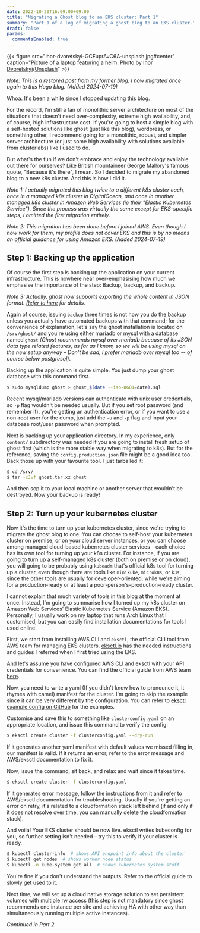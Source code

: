 ```yaml
---
date: 2022-10-20T16:09:00+09:00
title: "Migrating a Ghost blog to an EKS cluster: Part 1"
summary: "Part 1 of a log of migrating a ghost blog to an EKS cluster."
draft: false
params:
  commentsEnabled: true
---
```

{{< figure src="ihor-dvoretskyi-GCFuprAvC6A-unsplash.jpg#center" caption="Picture of a laptop featuring a helm. Photo by [Ihor Dvoretskyi](https://unsplash.com/@ihor_dvoretskyi)/[Unsplash](https://unsplash.com)" >}}

_Note: This is a restored post from my former blog. I now migrated once again to this Hugo blog. (Added 2024-07-19)_

Whoa. It's been a while since I stopped updating this blog.

For the record, I'm still a fan of monolithic server architecture on most of the situations that doesn't need over-complexity, extreme high availability, and, of course, high infrastructure cost. If you're going to host a simple blog with a self-hosted solutions like ghost (just like this blog), wordpress, or something other, I recommend going for a monolithic, robust, and simpler server architecture (or just some high availability with solutions available from clusterlabs) like I used to do.

But what's the fun if we don't embrace and enjoy the technology available out there for ourselves? Like British mountaineer George Mallory's famous quote, "Because it's there", I mean. So I decided to migrate my abandoned blog to a new k8s cluster. And this is how I did it.

_Note 1: I actually migrated this blog twice to a different k8s cluster each, once in a managed k8s cluster in DigitalOcean, and once in another managed k8s cluster in Amazon Web Services (ie their "Elastic Kubernetes Service"). Since the process was virtually the same except for EKS-specific steps, I omitted the first migration entirely._

_Note 2: This migration has been done before I joined AWS. Even though I now work for them, my profile does not cover EKS and this is by no means an official guidance for using Amazon EKS. (Added 2024-07-19)_

## Step 1: Backing up the application

Of course the first step is backing up the application on your current infrastructure. This is nowhere near over-emphasising how much we emphasise the importance of the step: Backup, backup, and backup.

_Note 3: Actually, ghost now supports exporting the whole content in JSON format. [Refer to here](https://ghost.org/docs/migration/ghost/) for details._

Again of course, issuing `backup` three times is not how you do the backup unless you actually have automated backups with that command; for the convenience of explanation, let's say the ghost installation is located on `/srv/ghost/` and you're using either mariadb or mysql with a database named `ghost` _(Ghost recommends mysql over mariadb because of its JSON data type related features, as far as I know, so we will be using mysql on the new setup anyway – Don't be sad, I prefer mariadb over mysql too -- of course below postgresql)_.

Backing up the application is quite simple. You just dump your ghost database with this command first.

```bash
$ sudo mysqldump ghost > ghost_$(date --iso-8601=date).sql
```

Recent mysql/mariadb versions can authenticate with unix user credentials, so `-p` flag wouldn't be needed usually. But if you set root password (and remember it), you're getting an authentication error, or if you want to use a non-root user for the dump, just add the `-u` and `-p` flag and input your database root/user password when prompted.

Next is backing up your application directory. In my experience, only `content/` subdirectory was needed if you are going to install fresh setup of ghost first (which is the more stable way when migrating to k8s). But for the reference, saving the `config.production.json` file might be a good idea too. Back those up with your favourite tool. I just tarballed it:

```bash
$ cd /srv/
$ tar -cJvf ghost.tar.xz ghost
```

And then scp it to your local machine or another server that wouldn't be destroyed. Now your backup is ready!

## Step 2: Turn up your kubernetes cluster

Now it's the time to turn up your kubernetes cluster, since we're trying to migrate the ghost blog to one. You can choose to self-host your kubernetes cluster on premise, or on your cloud server instances, or you can choose among managed cloud-based kubernetes cluster services – each choice has its own tool for turning up your k8s cluster. For instance, if you are going to turn up a self-managed k8s cluster (both on premise or on cloud), you will going to be probably using `kubeadm` that's official k8s tool for turning up a cluster, even though there are tools like `minikube`, `microk8s`, or `k3s`, since the other tools are usually for developer-oriented, while we're aiming for a production-ready or at least a poor-person's-production-ready cluster.

I cannot explain that much variety of tools in this blog at the moment at once. Instead, I'm going to summarise how I turned up my k8s cluster on Amazon Web Services' Elastic Kubernetes Service (Amazon EKS). Personally, I usually work on my laptop that runs Arch Linux that I customised, but you can easily find installation documentations for tools I used online.

First, we start from installing AWS CLI and `eksctl`, the official CLI tool from AWS team for managing EKS clusters. [eksctl.io](https://eksctl.io) has the needed instructions and guides I referred when I first tried using the EKS.

And let's assume you have configured AWS CLI and eksctl with your API credentials for convenience. You can find the official guide from AWS team [here](https://docs.aws.amazon.com/cli/latest/userguide/cli-chap-configure.html).

Now, you need to write a yaml (If you didn't know how to pronounce it, it rhymes with camel) manifest for the cluster. I'm going to skip the example since it can be very different by the configuration. You can refer to [eksctl example config on GitHub](https://github.com/eksctl-io/eksctl/tree/main/examples) for the examples.

Customise and save this to something like `clusterconfig.yaml` on an appropriate location, and issue this command to verify the config:

```bash
$ eksctl create cluster -f clusterconfig.yaml --dry-run
```

If it generates another yaml manifest with default values we missed filling in, our manifest is valid. If it returns an error, refer to the error message and AWS/eksctl documentation to fix it.

Now, issue the command, sit back, and relax and wait since it takes time.

```bash
$ eksctl create cluster -f clusterconfig.yaml
```

If it generates error message, follow the instructions from it and refer to AWS/eksctl documentation for troubleshooting. Usually if you're getting an error on retry, it's related to a cloudformation stack left behind (if and only if it does not resolve over time, you can manually delete the cloudformation stack).

And voila! Your EKS cluster should be now live. eksctl writes kubeconfig for you, so further setting isn't needed – try this to verify if your cluster is ready.

```bash
$ kubectl cluster-info  # shows API endpoint info about the cluster
$ kubectl get nodes  # shows worker node status
$ kubectl -n kube-system get all  # shows kubernetes system stuff
```

You're fine if you don't understand the outputs. Refer to the official guide to slowly get used to it.

Next time, we will set up a cloud native storage solution to set persistent volumes with multiple rw access (this step is not mandatory since ghost recommends one instance per site and achieving HA with other way than simultaneously running multiple active instances).

_Continued in Part 2._

